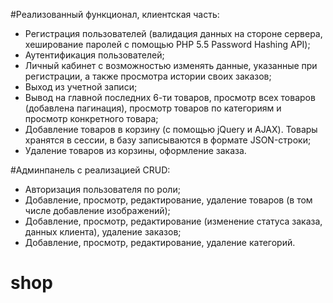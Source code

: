 #Реализованный функционал, клиентская часть:

- Регистрация пользователей (валидация данных на стороне сервера, хеширование паролей с помощью PHP 5.5 Password Hashing API);
- Аутентификация пользователей;
- Личный кабинет с возможностью изменять данные, указанные при регистрации, а также просмотра истории своих заказов;
- Выход из учетной записи;
- Вывод на главной последних 6-ти товаров, просмотр всех товаров (добавлена пагинация), просмотр товаров по категориям и просмотр конкретного товара;
- Добавление товаров в корзину (с помощью jQuery и AJAX). Товары хранятся в сессии, в базу записываются в формате JSON-строки;
- Удаление товаров из корзины, оформление заказа.

#Админпанель с реализацией CRUD:

- Авторизация пользователя по роли;
- Добавление, просмотр, редактирование, удаление товаров (в том числе добавление изображений);
- Добавление, просмотр, редактирование (изменение статуса заказа, данных клиента), удаление заказов;
- Добавление, просмотр, редактирование, удаление категорий.

	


# shop
